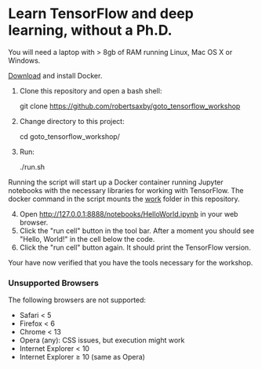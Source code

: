 # Learn TensorFlow and deep learning, without a Ph.D. 

You will need a laptop with > 8gb of RAM running Linux, Mac OS X or Windows.

[Download](https://www.docker.com/community-edition#download) and install Docker.

1. Clone this repository and open a bash shell:

    git clone https://github.com/robertsaxby/goto_tensorflow_workshop

2. Change directory to this project:

    cd goto_tensorflow_workshop/

3. Run:

    ./run.sh

Running the script will start up a Docker container running Jupyter notebooks with the necessary libraries for working with TensorFlow. The docker command in the script mounts the [work](./work) folder in this repository.

4. Open http://127.0.0.1:8888/notebooks/HelloWorld.ipynb in your web browser.
5. Click the "run cell" button in the tool bar. After a moment you should see "Hello, World!" in the cell below the code.
6. Click the "run cell" button again. It should print the TensorFlow version.

Your have now verified that you have the tools necessary for the workshop. 


### Unsupported Browsers

The following browsers are not supported:

 * Safari < 5
 * Firefox < 6
 * Chrome < 13
 * Opera (any): CSS issues, but execution might work
 * Internet Explorer < 10
 * Internet Explorer ≥ 10 (same as Opera)
